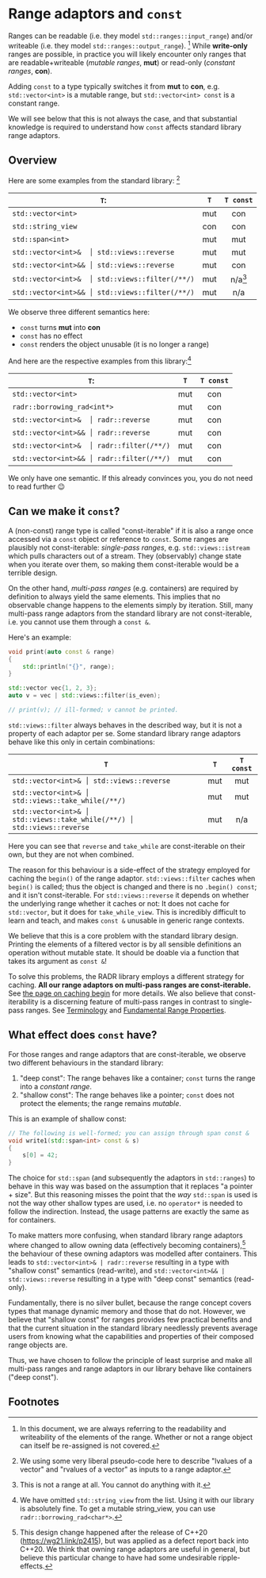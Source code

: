 # Range adaptors and `const`

Ranges can be readable (i.e. they model `std::ranges::input_range`) and/or writeable (i.e. they model `std::ranges::output_range`). [^elements]
While **write-only** ranges are possible, in practice you will likely encounter only ranges that are readable+writeable (*mutable ranges*, **mut**) or read-only (*constant ranges*, **con**).

Adding `const` to a type typically switches it from **mut** to **con**, e.g. `std::vector<int>` is a mutable range, but `std::vector<int> const` is a constant range.

We will see below that this is not always the case, and that substantial knowledge is required to understand how `const` affects standard library range adaptors.

## Overview

Here are some examples from the standard library: [^notation]

| `T`:                                            |  `T`  | `T const`       |
|-------------------------------------------------|:-----:|:---------------:|
| `std::vector<int>`                              |  mut  |  con            |
| `std::string_view`                              |  con  |  con            |
| `std::span<int>`                                |  mut  |  mut            |
| `std::vector<int>&  │ std::views::reverse`      |  mut  |  mut            |
| `std::vector<int>&& │ std::views::reverse`      |  mut  |  con            |
| `std::vector<int>&  │ std::views::filter(/**/)` |  mut  |  n/a[^notrange] |
| `std::vector<int>&& │ std::views::filter(/**/)` |  mut  |  n/a            |

We observe three different semantics here:
* `const` turns **mut** into **con**
* `const` has no effect
* `const` renders the object unusable (it is no longer a range)

And here are the respective examples from this library:[^string_view]

| `T`:                                         |  `T`  | `T const` |
|----------------------------------------------|:-----:|:---------:|
| `std::vector<int>`                           |  mut  |  con      |
| `radr::borrowing_rad<int*>`                  |  mut  |  con      |
| `std::vector<int>&  │ radr::reverse`         |  mut  |  con      |
| `std::vector<int>&& │ radr::reverse`         |  mut  |  con      |
| `std::vector<int>&  │ radr::filter(/**/)`    |  mut  |  con      |
| `std::vector<int>&& │ radr::filter(/**/)`    |  mut  |  con      |

We only have one semantic. If this already convinces you, you do not need to read further :wink:


## Can we make it `const`?

A (non-const) range type is called "const-iterable" if it is also a range once accessed via a `const` object or reference to `const`.
Some ranges are plausibly not const-iterable: *single-pass ranges*, e.g. `std::views::istream` which pulls characters out of a stream.
They (observably) change state when you iterate over them, so making them const-iterable would be a terrible design.

On the other hand, *multi-pass ranges* (e.g. containers) are required by definition to always yield the same elements.
This implies that no observable change happens to the elements simply by iteration.
Still, many multi-pass range adaptors from the standard library are not const-iterable, i.e. you cannot use them through a `const &`.

Here's an example:

```cpp
void print(auto const & range)
{
    std::println("{}", range);
}

std::vector vec{1, 2, 3};
auto v = vec | std::views::filter(is_even);

// print(v); // ill-formed; v cannot be printed.
```

`std::views::filter` always behaves in the described way, but it is not a property of each adaptor per se.
Some standard library range adaptors behave like this only in certain combinations:

| `T`                                                                      |  `T`  | `T const` |
|--------------------------------------------------------------------------|:-----:|:---------:|
| `std::vector<int>& │ std::views::reverse`                                |  mut  |  mut      |
| `std::vector<int>& │ std::views::take_while(/**/)`                       |  mut  |  mut      |
| `std::vector<int>& │ std::views::take_while(/**/) │ std::views::reverse` |  mut  |  n/a      |

Here you can see that `reverse` and `take_while` are const-iterable on their own, but they are not when combined.

The reason for this behaviour is a side-effect of the strategy employed for caching the `begin()` of the range adaptor.
`std::views::filter` caches when `begin()` is called; thus the object is changed and there is no `.begin() const`; and it isn't const-iterable.
For `std::views::reverse` it depends on whether the underlying range whether it caches or not:
It does not cache for `std::vector`, but it does for `take_while_view`.
This is incredibly difficult to learn and teach, and makes `const &` unusable in generic range contexts.

We believe that this is a core problem with the standard library design.
Printing the elements of a filtered vector is by all sensible definitions an operation without mutable state.
It should be doable via a function that takes its argument as `const &`!

To solve this problems, the RADR library employs a different strategy for caching.
**All our range adaptors on multi-pass ranges are const-iterable.**
See [the page on caching begin](./caching_begin.md) for more details.
We also believe that const-iterability is a discerning feature of multi-pass ranges in contrast to single-pass ranges.
See [Terminology](./getting_started.md#Terminology) and [Fundamental Range Properties](./range_properties.md).

## What effect does `const` have?

For those ranges and range adaptors that are const-iterable, we observe two different behaviours in the standard library:

1. "deep const": The range behaves like a container; `const` turns the range into a *constant range*.
2. "shallow const": The range behaves like a pointer; `const` does not protect the elements; the range remains *mutable*.

This is an example of shallow const:

```cpp
// The following is well-formed; you can assign through span const &
void write1(std::span<int> const & s)
{
    s[0] = 42;
}
```

The choice for `std::span` (and subsequently the adaptors in `std::ranges`) to behave in this way was based on the assumption that it replaces "a pointer + size".
But this reasoning misses the point that the *way* `std::span` is used is not the way other shallow types are used, i.e. no `operator*` is needed to follow the indirection.
Instead, the usage patterns are exactly the same as for containers.

To make matters more confusing, when standard library range adaptors where changed to allow owning data (effectively becoming containers),[^what_is_a_view] the behaviour of these owning adaptors was modelled after containers.
This leads to `std::vector<int>& | radr::reverse` resulting in a type with "shallow const" semantics (read-write), and `std::vector<int>&& | std::views::reverse` resulting in a type with "deep const" semantics (read-only).

Fundamentally, there is no silver bullet, because the range concept covers types that manage dynamic memory and those that do not.
However, we believe that "shallow const" for ranges provides few practical benefits and that the current situation in the standard library needlessly prevents average users from knowing what the capabilities and properties of their composed range objects are.

Thus, we have chosen to follow the principle of least surprise and make all multi-pass ranges and range adaptors in our library behave like containers ("deep const").

## Footnotes


[^elements]: In this document, we are always referring to the readability and writeability of the elements of the range. Whether or not a range object can itself be re-assigned is not covered.

[^string_view]: We have omitted `std::string_view` from the list. Using it with our library is absolutely fine. To get a mutable string_view, you can use `radr::borrowing_rad<char*>`.

[^notrange]: This is not a range at all. You cannot do anything with it.

[^notation]: We using some very liberal pseudo-code here to describe "lvalues of a vector" and "rvalues of a vector" as inputs to a range adaptor.

[^what_is_a_view]: This design change happened after the release of C++20 (https://wg21.link/p2415), but was applied as a defect report back into C++20. We think that owning range adaptors are useful in general, but believe this particular change to have had some undesirable ripple-effects.
